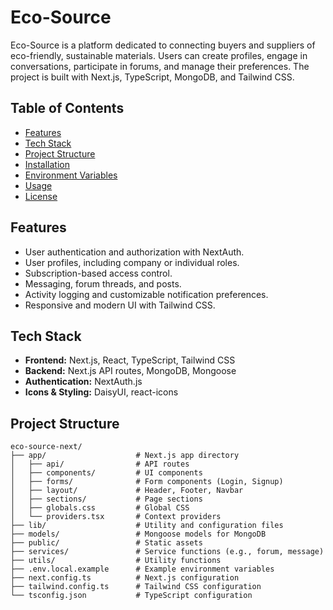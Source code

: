 # Eco-Source

Eco-Source is a platform dedicated to connecting buyers and suppliers of eco-friendly, sustainable materials. Users can create profiles, engage in conversations, participate in forums, and manage their preferences. The project is built with Next.js, TypeScript, MongoDB, and Tailwind CSS.

## Table of Contents
- [Features](#features)
- [Tech Stack](#tech-stack)
- [Project Structure](#project-structure)
- [Installation](#installation)
- [Environment Variables](#environment-variables)
- [Usage](#usage)
- [License](#license)

## Features
- User authentication and authorization with NextAuth.
- User profiles, including company or individual roles.
- Subscription-based access control.
- Messaging, forum threads, and posts.
- Activity logging and customizable notification preferences.
- Responsive and modern UI with Tailwind CSS.

## Tech Stack
- **Frontend:** Next.js, React, TypeScript, Tailwind CSS
- **Backend:** Next.js API routes, MongoDB, Mongoose
- **Authentication:** NextAuth.js
- **Icons & Styling:** DaisyUI, react-icons

## Project Structure
```plaintext
eco-source-next/
├── app/                    # Next.js app directory
│   ├── api/                # API routes
│   ├── components/         # UI components
│   ├── forms/              # Form components (Login, Signup)
│   ├── layout/             # Header, Footer, Navbar
│   ├── sections/           # Page sections
│   ├── globals.css         # Global CSS
│   └── providers.tsx       # Context providers
├── lib/                    # Utility and configuration files
├── models/                 # Mongoose models for MongoDB
├── public/                 # Static assets
├── services/               # Service functions (e.g., forum, message)
├── utils/                  # Utility functions
├── .env.local.example      # Example environment variables
├── next.config.ts          # Next.js configuration
├── tailwind.config.ts      # Tailwind CSS configuration
└── tsconfig.json           # TypeScript configuration
